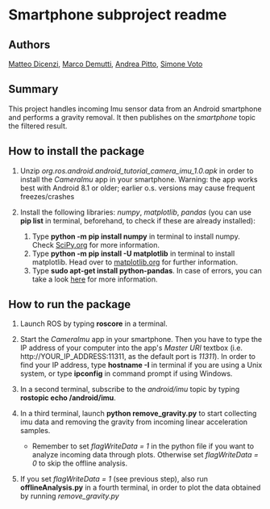 # Smartphone subproject readme

## Authors

[Matteo Dicenzi](https://github.com/mattedicenzi), [Marco Demutti](https://github.com/marcodemutti), [Andrea Pitto](https://github.com/andreabradpitto), [Simone Voto](https://github.com/Cavalletta98)

## Summary

This project handles incoming Imu sensor data from an Android smartphone and performs a gravity removal. It then publishes on the *smartphone* topic the filtered result.

## How to install the package

1. Unzip *org.ros.android.android_tutorial_camera_imu_1.0.apk* in order to install the *CameraImu* app in your smartphone. Warning: the app works best with Android 8.1 or older; earlier o.s. versions may cause frequent freezes/crashes

2. Install the following libraries: *numpy*, *matplotlib*, *pandas* (you can use **pip list** in terminal, beforehand, to check if these are already installed):

   1. Type **python -m pip install numpy** in terminal to install numpy. Check [SciPy.org](https://scipy.org/install.html) for more information.
   2. Type **python -m pip install -U matplotlib** in terminal to install matplotlib. Head over to [matplotlib.org](https://matplotlib.org/3.3.0/users/installing.html) for further information.
   3. Type **sudo apt-get install python-pandas**. In case of errors, you can take a look [here](https://pandas.pydata.org/pandas-docs/version/0.13.1/install.html) for more information.

## How to run the package

1. Launch ROS by typing **roscore** in a terminal.

2. Start the *CameraImu* app in your smartphone. Then you have to type the IP address of your computer into the app's *Master URI* textbox (i.e. http://YOUR_IP_ADDRESS:11311, as the default port is *11311*). In order to find your IP address, type **hostname -I** in terminal if you are using a Unix system, or type **ipconfig** in command prompt if using Windows.

3. In a second terminal, subscribe to the *android/imu* topic by typing **rostopic echo /android/imu**.

4. In a third terminal, launch **python remove_gravity.py** to start collecting imu data and removing the gravity from incoming linear acceleration samples.
   - Remember to set *flagWriteData = 1* in the python file if you want to analyze incoming data through plots. Otherwise set *flagWriteData = 0* to skip the offline analysis.

5. If you set *flagWriteData = 1* (see previous step), also run **offlineAnalysis.py** in a fourth terminal, in order to plot the data obtained by running *remove_gravity.py*
